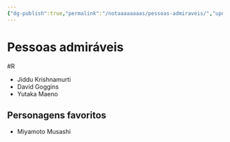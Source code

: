 ```yaml
---
{"dg-publish":true,"permalink":"/notaaaaaaaas/pessoas-admiraveis/","updated":"2025-01-19T13:42:35.257-03:00"}
---
```


# Pessoas admiráveis
#R 

- Jiddu Krishnamurti
- David Goggins
- Yutaka Maeno

## Personagens favoritos

- Miyamoto Musashi